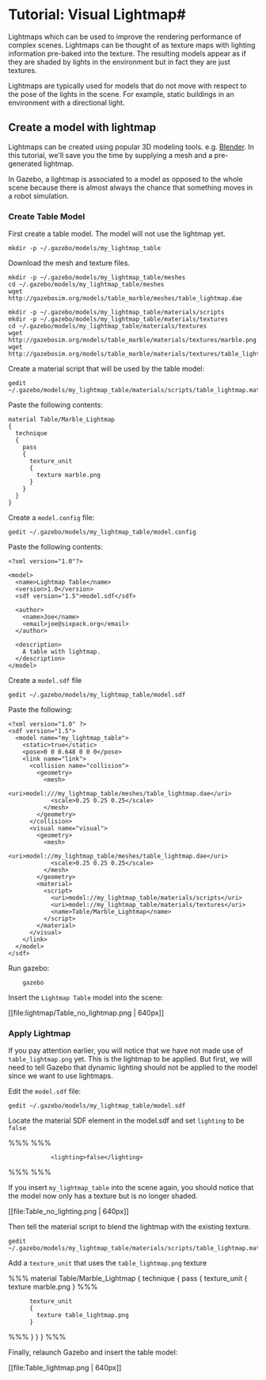 # Tutorial: Visual Lightmap#

Lightmaps which can be used to improve the rendering performance of complex scenes. Lightmaps can be thought of as texture maps with lighting information pre-baked into the texture. The resulting models appear as if they are shaded by lights in the environment but in fact they are just textures.

Lightmaps are typically used for models that do not move with respect to the pose of the lights in the scene. For example, static buildings in an environment with a directional light.

## Create a model with lightmap

Lightmaps can be created using popular 3D modeling tools. e.g. [Blender](http://wiki.blender.org/index.php/Doc:2.6/Manual/Textures/Mapping/UV/Unwrapping#Lightmap). In this tutorial, we'll save you the time by supplying a mesh and a pre-generated lightmap.

In Gazebo, a lightmap is associated to a model as opposed to the whole scene because there is almost always the chance that something moves in a robot simulation.

### Create Table Model

First create a table model. The model will not use the lightmap yet.

~~~
mkdir -p ~/.gazebo/models/my_lightmap_table
~~~


Download the mesh and texture files.

~~~
mkdir -p ~/.gazebo/models/my_lightmap_table/meshes
cd ~/.gazebo/models/my_lightmap_table/meshes
wget http://gazebosim.org/models/table_marble/meshes/table_lightmap.dae
~~~

~~~
mkdir -p ~/.gazebo/models/my_lightmap_table/materials/scripts
mkdir -p ~/.gazebo/models/my_lightmap_table/materials/textures
cd ~/.gazebo/models/my_lightmap_table/materials/textures
wget http://gazebosim.org/models/table_marble/materials/textures/marble.png
wget http://gazebosim.org/models/table_marble/materials/textures/table_lightmap.png
~~~

Create a material script that will be used by the table model:

~~~
gedit ~/.gazebo/models/my_lightmap_table/materials/scripts/table_lightmap.material
~~~

Paste the following contents:

~~~
material Table/Marble_Lightmap
{
  technique
  {
    pass
    {
      texture_unit
      {
        texture marble.png
      }
    }
  }
}
~~~

Create a `model.config` file:

~~~
gedit ~/.gazebo/models/my_lightmap_table/model.config
~~~

Paste the following contents:

~~~
<?xml version="1.0"?>

<model>
  <name>Lightmap Table</name>
  <version>1.0</version>
  <sdf version="1.5">model.sdf</sdf>

  <author>
    <name>Joe</name>
    <email>joe@sixpack.org</email>
  </author>

  <description>
    A table with lightmap.
  </description>
</model>
~~~

Create a `model.sdf` file

~~~
gedit ~/.gazebo/models/my_lightmap_table/model.sdf
~~~

Paste the following:

~~~
<?xml version="1.0" ?>
<sdf version="1.5">
  <model name="my_lightmap_table">
    <static>true</static>
    <pose>0 0 0.648 0 0 0</pose>
    <link name="link">
      <collision name="collision">
        <geometry>
          <mesh>
            <uri>model:///my_lightmap_table/meshes/table_lightmap.dae</uri>
            <scale>0.25 0.25 0.25</scale>
          </mesh>
        </geometry>
      </collision>
      <visual name="visual">
        <geometry>
          <mesh>
            <uri>model://my_lightmap_table/meshes/table_lightmap.dae</uri>
            <scale>0.25 0.25 0.25</scale>
          </mesh>
        </geometry>
        <material>
          <script>
            <uri>model://my_lightmap_table/materials/scripts</uri>
            <uri>model://my_lightmap_table/materials/textures</uri>
            <name>Table/Marble_Lightmap</name>
          </script>
        </material>
      </visual>
    </link>
  </model>
</sdf>
~~~

Run gazebo:

        gazebo

Insert the `Lightmap Table` model into the scene:

[[file:lightmap/Table_no_lightmap.png | 640px]]


### Apply Lightmap

If you pay attention earlier, you will notice that we have not made use of `table_lightmap.png` yet. This is the lightmap to be applied. But first, we will need to tell Gazebo that dynamic lighting should not be applied to the model since we want to use lightmaps.

Edit the `model.sdf` file:

~~~
gedit ~/.gazebo/models/my_lightmap_table/model.sdf
~~~

Locate the material SDF element in the model.sdf and set `lighting` to be `false`

%%%
        <material>
          <script>
            <uri>model://my_lightmap_table/materials/scripts</uri>
            <uri>model://my_lightmap_table/materials/textures</uri>
            <name>Table/Marble_Lightmap</name>
          </script>
%%%
~~~
            <lighting>false</lighting>
~~~
%%%
        </material>
%%%

If you insert `my_lightmap_table` into the scene again, you should notice that the model now only has a texture but is no longer shaded.

[[file:Table_no_lighting.png | 640px]]

Then tell the material script to blend the lightmap with the existing texture.

~~~
gedit ~/.gazebo/models/my_lightmap_table/materials/scripts/table_lightmap.material
~~~

Add a `texture_unit` that uses the `table_lightmap.png` texture

%%%
material Table/Marble_Lightmap
{
  technique
  {
    pass
    {
      texture_unit
      {
        texture marble.png
      }
%%%
~~~
      texture_unit
      {
        texture table_lightmap.png
      }
~~~
%%%
    }
  }
}
%%%

Finally, relaunch Gazebo and insert the table model:

[[file:Table_lightmap.png | 640px]]
